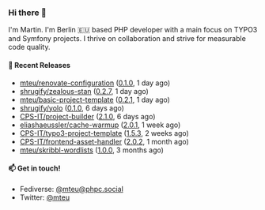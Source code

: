 ### Hi there 👋

I'm Martin. I'm Berlin 🇪🇺 based PHP developer with a main focus on TYPO3 and Symfony projects. I thrive on
collaboration and strive for measurable code quality.

#### 🚀 Recent Releases

- [mteu/renovate-configuration](https://github.com/mteu/renovate-configuration) ([0.1.0](https://github.com/mteu/renovate-configuration/releases/tag/0.1.0), 1 day ago)
- [shrugify/zealous-stan](https://github.com/shrugify/zealous-stan) ([0.2.7](https://github.com/shrugify/zealous-stan/releases/tag/0.2.7), 1 day ago)
- [mteu/basic-project-template](https://github.com/mteu/basic-project-template) ([0.2.1](https://github.com/mteu/basic-project-template/releases/tag/0.2.1), 1 day ago)
- [shrugify/yolo](https://github.com/shrugify/yolo) ([0.1.0](https://github.com/shrugify/yolo/releases/tag/0.1.0), 6 days ago)
- [CPS-IT/project-builder](https://github.com/CPS-IT/project-builder) ([2.1.0](https://github.com/CPS-IT/project-builder/releases/tag/2.1.0), 6 days ago)
- [eliashaeussler/cache-warmup](https://github.com/eliashaeussler/cache-warmup) ([2.0.1](https://github.com/eliashaeussler/cache-warmup/releases/tag/2.0.1), 1 week ago)
- [CPS-IT/typo3-project-template](https://github.com/CPS-IT/typo3-project-template) ([1.5.3](https://github.com/CPS-IT/typo3-project-template/releases/tag/1.5.3), 2 weeks ago)
- [CPS-IT/frontend-asset-handler](https://github.com/CPS-IT/frontend-asset-handler) ([2.0.2](https://github.com/CPS-IT/frontend-asset-handler/releases/tag/2.0.2), 1 month ago)
- [mteu/skribbl-wordlists](https://github.com/mteu/skribbl-wordlists) ([1.0.0](https://github.com/mteu/skribbl-wordlists/releases/tag/1.0.0), 3 months ago)

#### 📫 Get in touch!

- Fediverse: [@mteu@phpc.social](https://phpc.social/@mteu)
- Twitter: [@mteu](https://twitter.com/mteu)
